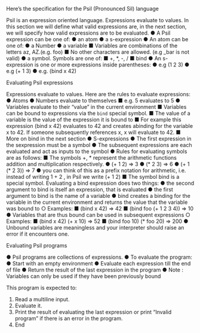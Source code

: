 Here’s the specification for the Psil (Pronounced Sil) language

Psil is an expression oriented language. Expressions evaluate to values.
In this section we will define what valid expressions are, in the next section, we will
specify how valid expressions are to be evaluated.
● A Psil expression can be one of:
	● an atom
	● a s-expression
● An atom can be one of:
	● a Number
	● a variable
		■ Variables are combinations of the letters az,
AZ.(e.g. foo)
		■ No other characters are allowed. (e.g _bar is not valid)
	● a symbol. Symbols are one of:
		■ +, *, -, /
		■ bind
● An s-expression
is one or more expressions inside parentheses:
	● e.g (1 2 3)
	● e.g (+ 1 3)
	● e.g. (bind x 42)

Evaluating Psil expressions

Expressions evaluate to values. Here are the rules to evaluate expressions:
● Atoms
	● Numbers evaluate to themselves
		■ e.g. 5 evaluates to 5
	● Variables evaluate to their “value” in the current environment
		■ Variables can be bound to expressions via the `bind` special symbol.
		■ The value of a variable is the value of the expression it is bound to
		■ For example this expression (bind x 42) evaluates to 42 and creates abinding for the variable x to 42. If someone subsequently references x, x will evaluate to 42.
		■ More on bind in the next section
● S-expressions
	● The first expression in the sexpression
must be a symbol
	● The subsequent expressions are each evaluated and act as inputs to
the symbol
	● Rules for evaluating symbols are as follows:
		■ The symbols +, * represent the arithmetic functions addition and multiplication respectively.
	● (+ 1 2) => 3
	● (* 2 3) => 6
	● (+ 1 (* 2 3)) => 7
	● you can think of this as a prefix notation for arithmetic, i.e. instead of writing 1 + 2 , in Psil we write (+ 1 2)
		■ The symbol bind is a special symbol. Evaluating a bind expression does two things:
			● the second argument to bind is itself an expression, that is evaluated
			● the first argument to bind is the name of a variable
			● bind creates a binding for the variable in the current environment and returns the value that the variable was bound to
				○ Examples:
					■ (bind x 42) => 42
					■ (bind foo (+ 1 2 3 4)) => 10
			● Variables that are thus bound can be used in subsequent expressions
				○ Examples:
					■ (bind x 42) (+ x 10) => 52
					■ (bind foo 10) (* foo 20) => 200
			● Unbound variables are meaningless and your interpreter should raise an error if it encounters one.

Evaluating Psil programs

● Psil programs are collections of expressions.
● To evaluate the program:
	● Start with an empty environment
	● Evaluate each expression till the end of file
	● Return the result of the last expression in the program
	● Note : Variables can only be used if they have been previously bound

This program is expected to:
1. Read a multiline input.
2. Evaluate it.
3. Print the result of evaluating the last expression or print “Invalid program” if there is an error in the program.
4. End